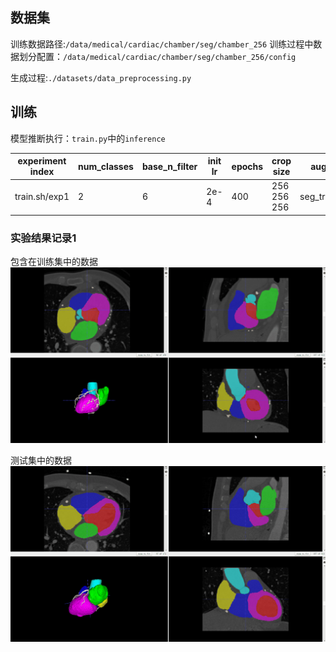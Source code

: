 ## 数据集

训练数据路径:`/data/medical/cardiac/chamber/seg/chamber_256`
训练过程中数据划分配置：`/data/medical/cardiac/chamber/seg/chamber_256/config`

生成过程:`./datasets/data_preprocessing.py`

## 训练

模型推断执行：`train.py`中的`inference`

|experiment index|num_classes|base_n_filter|init lr|epochs|crop size|aug|init weights|train output|inference result|train mode|auto resize|
|-|-|-|-|-|-|-|-|-|-|-|-|
|train.sh/exp1|2|6|2e-4|400|256 256 256|seg_train|None|common_seg_epoch_19_train_0.067||model.eval()|True|

### 实验结果记录1

包含在训练集中的数据
![](./img/exp1/1.3.12.2.1107.5.1.4.60320.30000015020202382801500025712.gif)

测试集中的数据
![](./img/exp1/1.3.12.2.1107.5.1.4.60320.30000018042800095349200029782.gif)